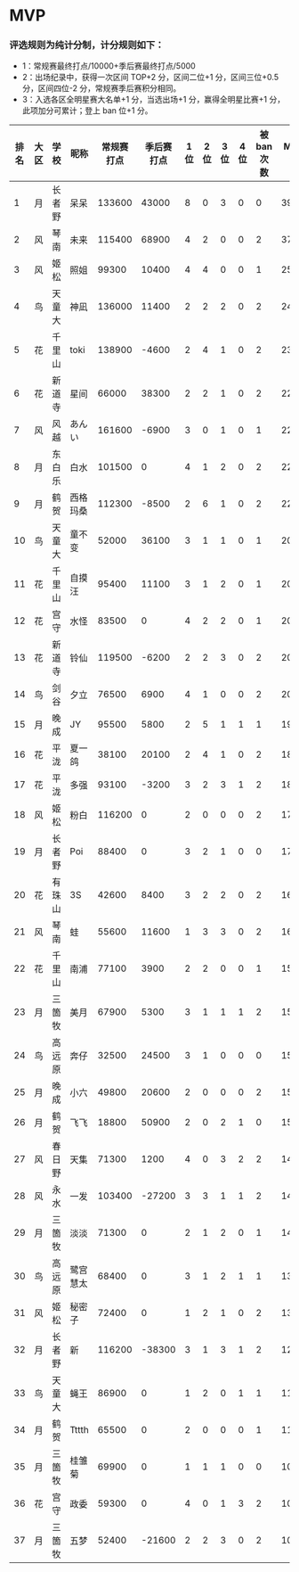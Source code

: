 # MVP

### 评选规则为纯计分制，计分规则如下：
  - 1：常规赛最终打点/10000+季后赛最终打点/5000
  - 2：出场纪录中，获得一次区间 TOP+2 分，区间二位+1 分，区间三位+0.5 分，区间四位-2 分，常规赛季后赛积分相同。
  - 3：入选各区全明星赛大名单+1 分，当选出场+1 分，赢得全明星比赛+1 分，此项加分可累计；登上 ban 位+1 分。
  
|排名	|大区	|学校	|昵称	|常规赛打点|季后赛打点|1位	|2位	|3位	|4位	|被ban次数	|MVP值|
| -- | ---- | ---- | -------- |----- | ----- | -- | -- | -- | -- | -- |---- |
|	1	|	月	|	长者野	|	呆呆	|	133600	|	43000	|	8	|	0	|	3	|	0	|	0	|	39.46	|
|	2	|	风	|	琴南	|	未来	|	115400	|	68900	|	4	|	2	|	0	|	0	|	2	|	37.32	|
|	3	|	风	|	姬松	|	照姐	|	99300	|	10400	|	4	|	4	|	0	|	0	|	1	|	25.01	|
|	4	|	鸟	|	天童大	|	神凪	|	136000	|	11400	|	2	|	2	|	2	|	0	|	2	|	24.88	|
|	5	|	花	|	千里山	|	toki	|	138900	|	-4600	|	2	|	4	|	1	|	0	|	2	|	23.47	|
|	6	|	花	|	新道寺	|	星间	|	66000	|	38300	|	2	|	2	|	1	|	0	|	2	|	22.76	|
|	7	|	风	|	风越	|	あんい	|	161600	|	-6900	|	3	|	0	|	1	|	0	|	1	|	22.28	|
|	8	|	月	|	东白乐	|	白水	|	101500	|	0	|	4	|	1	|	2	|	0	|	2	|	22.15	|
|	9	|	月	|	鹤贺	|	西格玛桑	|	112300	|	-8500	|	2	|	6	|	1	|	0	|	2	|	22.03	|
|	10	|	鸟	|	天童大	|	童不变	|	52000	|	36100	|	3	|	1	|	1	|	0	|	1	|	20.92	|
|	11	|	花	|	千里山	|	自摸汪	|	95400	|	11100	|	3	|	1	|	2	|	0	|	1	|	20.76	|
|	12	|	花	|	宫守	|	水怪	|	83500	|	0	|	4	|	2	|	2	|	0	|	1	|	20.35	|
|	13	|	花	|	新道寺	|	铃仙	|	119500	|	-6200	|	2	|	2	|	3	|	0	|	2	|	20.21	|
|	14	|	鸟	|	剑谷	|	夕立	|	76500	|	6900	|	4	|	1	|	0	|	0	|	2	|	20.03	|
|	15	|	月	|	晚成	|	JY	|	95500	|	5800	|	2	|	5	|	1	|	1	|	1	|	19.21	|
|	16	|	花	|	平泷	|	夏一鸽	|	38100	|	20100	|	2	|	4	|	1	|	0	|	2	|	18.33	|
|	17	|	花	|	平泷	|	多强	|	93100	|	-3200	|	3	|	2	|	3	|	1	|	2	|	18.17	|
|	18	|	风	|	姬松	|	粉白	|	116200	|	0	|	2	|	0	|	0	|	0	|	2	|	17.62	|
|	19	|	月	|	长者野	|	Poi	|	88400	|	0	|	3	|	2	|	1	|	0	|	0	|	17.34	|
|	20	|	花	|	有珠山	|	3S	|	42600	|	8400	|	3	|	2	|	2	|	0	|	2	|	16.94	|
|	21	|	风	|	琴南	|	蛙	|	55600	|	11600	|	1	|	3	|	3	|	0	|	2	|	16.38	|
|	22	|	花	|	千里山	|	南浦	|	77100	|	3900	|	2	|	2	|	0	|	0	|	1	|	15.49	|
|	23	|	月	|	三箇牧	|	美月	|	67900	|	5300	|	3	|	1	|	1	|	1	|	2	|	15.35	|
|	24	|	鸟	|	高远原	|	奔仔	|	32500	|	24500	|	3	|	1	|	0	|	0	|	0	|	15.15	|
|	25	|	月	|	晚成	|	小六	|	49800	|	20600	|	2	|	0	|	0	|	0	|	2	|	15.1	|
|	26	|	月	|	鹤贺	|	飞飞	|	18800	|	50900	|	2	|	0	|	2	|	1	|	0	|	15.06	|
|	27	|	风	|	春日野	|	天集	|	71300	|	1200	|	4	|	0	|	3	|	2	|	2	|	14.87	|
|	28	|	风	|	永水	|	一发	|	103400	|	-27200	|	3	|	3	|	1	|	1	|	2	|	14.4	|
|	29	|	月	|	三箇牧	|	淡淡	|	71300	|	0	|	2	|	1	|	2	|	0	|	1	|	14.13	|
|	30	|	鸟	|	高远原	|	鹭宫慧太	|	68400	|	0	|	3	|	1	|	2	|	1	|	1	|	13.84	|
|	31	|	风	|	姬松	|	秘密子	|	72400	|	0	|	1	|	2	|	1	|	0	|	2	|	13.74	|
|	32	|	月	|	长者野	|	新	|	116200	|	-38300	|	3	|	1	|	3	|	1	|	2	|	12.46	|
|	33	|	鸟	|	天童大	|	蝇王	|	86900	|	0	|	1	|	2	|	0	|	1	|	1	|	11.69	|
|	34	|	月	|	鹤贺	|	Tttth	|	65500	|	0	|	2	|	0	|	0	|	0	|	1	|	11.55	|
|	35	|	月	|	三箇牧	|	桂雏菊	|	69900	|	0	|	1	|	1	|	1	|	0	|	0	|	10.49	|
|	36	|	花	|	宫守	|	政委	|	59300	|	0	|	4	|	0	|	1	|	3	|	2	|	10.43	|
|	37	|	月	|	三箇牧	|	五梦	|	52400	|	-21600	|	2	|	2	|	3	|	0	|	2	|	10.42	|
